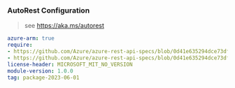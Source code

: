 ### AutoRest Configuration

> see https://aka.ms/autorest

``` yaml
azure-arm: true
require:
- https://github.com/Azure/azure-rest-api-specs/blob/0d41e635294dce73dfa99b07f3da4b68a9c9e29c/specification/help/resource-manager/readme.md
- https://github.com/Azure/azure-rest-api-specs/blob/0d41e635294dce73dfa99b07f3da4b68a9c9e29c/specification/help/resource-manager/readme.go.md
license-header: MICROSOFT_MIT_NO_VERSION
module-version: 1.0.0
tag: package-2023-06-01
```